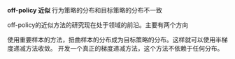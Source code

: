 **off-policy 近似**
行为策略的分布和目标策略的分布不一致


off-policy的近似方法的研究现在处于领域的前沿。主要有两个方向

使用重要样本的方法，扭曲样本的分布成为目标策略的分布。这样就可以使用半梯度递减方法收敛。
开发一个真正的梯度递减方法，这个方法不依赖于任何分布。
